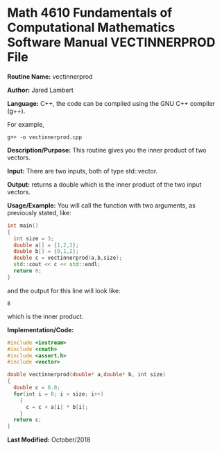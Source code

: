 # Math 4610 Fundamentals of Computational Mathematics Software Manual VECTINNERPROD File

**Routine Name:**           vectinnerprod

**Author:** Jared Lambert

**Language:** C++, the code can be compiled using the GNU C++ compiler (g++). 

For example,

    g++ -o vectinnerprod.cpp  

**Description/Purpose:** This routine gives you the inner product of two vectors.     
    


**Input:** There are two inputs, both of type std::vector<double>.  
    

**Output:** returns a double which is the inner product of the two input vectors.  
  

**Usage/Example:**
You will call the function with two arguments, as previously stated, like:
```c++
int main()
{
  int size = 3;
  double a[] = {1,2,3};
  double b[] = {0,1,2};
  double c = vectinnerprod(a,b,size);
  std::cout << c << std::endl;
  return 0;
}
```
and the output for this line will look like:    
```
8
```  

which is the inner product.  

**Implementation/Code:**  

```c++
#include <iostream>
#include <cmath>
#include <assert.h>
#include <vector>

double vectinnerprod(double* a,double* b, int size)
{
  double c = 0.0;
  for(int i = 0; i < size; i++)
    {
      c = c + a[i] * b[i];
    }
  return c;
}
```  
  
**Last Modified:** October/2018
